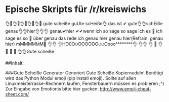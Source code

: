# Epische Skripts für /r/kreiswichs
👌👀👌👀👌👀👌👀👌👀 gute scheiße guUte scHeiße👌 das ist ✔ gute👌👌schEiße genau👌👌hier👌👌👌 genau✔hier ✔✔wenn ich so ƽage so ƽage ich es 💯 ich sage es so 💯 über genau das rede ich genau hier genau hier(Refrain: genau hier) mMMMMᎷМ💯 👌👌 👌НO0ОଠOOOOOОଠଠOoooᵒᵒᵒᵒᵒᵒᵒᵒᵒ👌 👌👌 👌 💯 👌 👀 👀 👀 👌👌Gute scheiße


##Inhalt:

###Gute Scheiße Generator
Generiert Gute Scheiße Kopiernudeln! Benötigt wird das Python Modul emoji (pip install emoji). Sollte auf allen Linuxmeisterrasse-Rechnern laufen, Fensterbauern müssen es probieren ;^)
Zur Eingabe von Emotionis bitte hier gucken: http://www.emoji-cheat-sheet.com/

